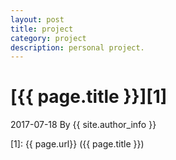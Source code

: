 ```yaml
---
layout: post
title: project
category: project
description: personal project.
---
```

# [{{ page.title }}][1]
2017-07-18 By {{ site.author_info }}


[sysuzhyupeng]:    http://sysuzhyupeng.github.io  "sysuzhyupeng"
[1]:    {{ page.url}}  ({{ page.title }})
